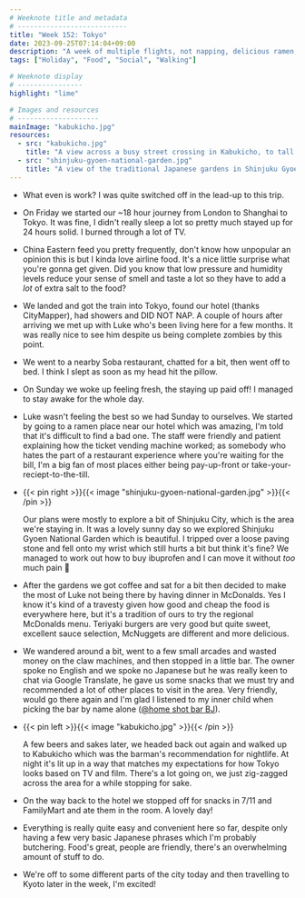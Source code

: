 ```yaml
---
# Weeknote title and metadata
# ---------------------------
title: "Week 152: Tokyo"
date: 2023-09-25T07:14:04+09:00
description: "A week of multiple flights, not napping, delicious ramen, vending machines, Japanese gardens, drinking sake, claw machines, drinking sake, bright lights, and friendly bar staff."
tags: ["Holiday", "Food", "Social", "Walking"]

# Weeknote display
# ----------------
highlight: "lime"

# Images and resources
# --------------------
mainImage: "kabukicho.jpg"
resources:
  - src: "kabukicho.jpg"
    title: "A view across a busy street crossing in Kabukicho, to tall buildings covered in lit-up signs"
  - src: "shinjuku-gyoen-national-garden.jpg"
    title: "A view of the traditional Japanese gardens in Shinjuku Gyoen National Garden"
---
```


  * What even is work? I was quite switched off in the lead-up to this trip.

  * On Friday we started our ~18 hour journey from London to Shanghai to Tokyo. It was fine, I didn't really sleep a lot so pretty much stayed up for 24 hours solid. I burned through a lot of TV.

  * China Eastern feed you pretty frequently, don't know how unpopular an opinion this is but I kinda love airline food. It's a nice little surprise what you're gonna get given. Did you know that low pressure and humidity levels reduce your sense of smell and taste a lot so they have to add a _lot_ of extra salt to the food?

  * We landed and got the train into Tokyo, found our hotel (thanks CityMapper), had showers and DID NOT NAP. A couple of hours after arriving we met up with Luke who's been living here for a few months. It was really nice to see him despite us being complete zombies by this point.

  * We went to a nearby Soba restaurant, chatted for a bit, then went off to bed. I think I slept as soon as my head hit the pillow.

  * On Sunday we woke up feeling fresh, the staying up paid off! I managed to stay awake for the whole day.

  * Luke wasn't feeling the best so we had Sunday to ourselves. We started by going to a ramen place near our hotel which was amazing, I'm told that it's difficult to find a bad one. The staff were friendly and patient explaining how the ticket vending machine worked; as somebody who hates the part of a restaurant experience where you're waiting for the bill, I'm a big fan of most places either being pay-up-front or take-your-reciept-to-the-till.

  * {{< pin right >}}{{< image "shinjuku-gyoen-national-garden.jpg" >}}{{< /pin >}}

    Our plans were mostly to explore a bit of Shinjuku City, which is the area we're staying in. It was a lovely sunny day so we explored Shinjuku Gyoen National Garden which is beautiful. I tripped over a loose paving stone and fell onto my wrist which still hurts a bit but think it's fine? We managed to work out how to buy ibuprofen and I can move it without _too_ much pain :shrug:

  * After the gardens we got coffee and sat for a bit then decided to make the most of Luke not being there by having dinner in McDonalds. Yes I know it's kind of a travesty given how good and cheap the food is everywhere here, but it's a tradition of ours to try the regional McDonalds menu. Teriyaki burgers are very good but quite sweet, excellent sauce selection, McNuggets are different and more delicious.

  * We wandered around a bit, went to a few small arcades and wasted money on the claw machines, and then stopped in a little bar. The owner spoke no English and we spoke no Japanese but he was really keen to chat via Google Translate, he gave us some snacks that we must try and recommended a lot of other places to visit in the area. Very friendly, would go there again and I'm glad I listened to my inner child when picking the bar by name alone ([@home shot bar BJ](https://maps.app.goo.gl/ShwtKdSnwuHEuUPR8)).

  * {{< pin left >}}{{< image "kabukicho.jpg" >}}{{< /pin >}}

    A few beers and sakes later, we headed back out again and walked up to Kabukicho which was the barman's recommendation for nightlife. At night it's lit up in a way that matches my expectations for how Tokyo looks based on TV and film. There's a lot going on, we just zig-zagged across the area for a while stopping for sake.

  * On the way back to the hotel we stopped off for snacks in 7/11 and FamilyMart and ate them in the room. A lovely day!

  * Everything is really quite easy and convenient here so far, despite only having a few very basic Japanese phrases which I'm probably butchering. Food's great, people are friendly, there's an overwhelming amount of stuff to do.

  * We're off to some different parts of the city today and then travelling to Kyoto later in the week, I'm excited!
